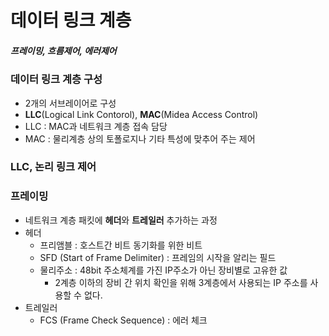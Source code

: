 # 데이터 링크 계층

##### 프레이밍, 흐름제어, 에러제어



### 데이터 링크 계층 구성

- 2개의 서브레이어로 구성
- **LLC**(Logical Link Contorol), **MAC**(Midea Access Control)
- LLC : MAC과 네트워크 계층 접속 담당
- MAC : 물리계층 상의 토폴로지나 기타 특성에 맞추어 주는 제어



### LLC, 논리 링크 제어





### 프레이밍

- 네트워크 계층 패킷에 **헤더**와 **트레일러** 추가하는 과정
- 헤더
  - 프리앰블 : 호스트간 비트 동기화를 위한 비트
  - SFD (Start of Frame Delimiter) : 프레임의 시작을 알리는 필드
  - 물리주소 : 48bit 주소체계를 가진 IP주소가 아닌 장비별로 고유한 값
    - 2계층 이하의 장비 간 위치 확인을 위해 3계층에서 사용되는 IP 주소를 사용할 수 없다.
- 트레일러
  - FCS (Frame Check Sequence) : 에러 체크



### 

